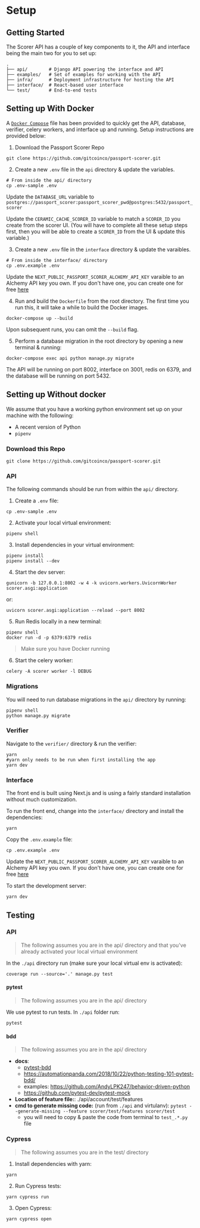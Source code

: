 # Setup

## Getting Started

The Scorer API has a couple of key components to it, the API and interface being
the main two for you to set up:

```shell
.
├── api/        # Django API powering the interface and API
├── examples/   # Set of examples for working with the API
├── infra/      # Deployment infrastructure for hosting the API
├── interface/  # React-based user interface
└── test/       # End-to-end tests
```

## Setting up With Docker
A [`Docker Compose`](./docker-compose.yml) file has been provided to quickly get the API, database, verifier, celery workers, and interface
up and running. Setup instructions are provided below:

1. Download the Passport Scorer Repo

```shell
git clone https://github.com/gitcoinco/passport-scorer.git
```

2. Create a new `.env` file in the `api` directory & update the variables.

```shell
# From inside the api/ directory
cp .env-sample .env
```
Update the `DATABASE_URL` variable to `postgres://passport_scorer:passport_scorer_pwd@postgres:5432/passport_scorer`

Update the `CERAMIC_CACHE_SCORER_ID` variable to match a `SCORER_ID` you create from the scorer UI. 
   (You will have to complete all these setup steps first, then you will be able to create a `SCORER_ID` from the UI & update this variable.) 

3. Create a new `.env` file in the `interface` directory & update the varaibles. 
```shell
# From inside the interface/ directory
cp .env.example .env
```
Update the `NEXT_PUBLIC_PASSPORT_SCORER_ALCHEMY_API_KEY` varaible to an Alchemy API key you own. If you don't have one, you can create one for free [here](https://docs.alchemy.com/reference/api-overview)


4. Run and build the `Dockerfile` from the root directory. The first time you run this, it will take
   a while to build the Docker images.

```
docker-compose up --build
```
Upon subsequent runs, you can omit the `--build` flag.

5. Perform a database migration in the root directory by opening a new terminal & running:

```shell
docker-compose exec api python manage.py migrate
```

The API will be running on port 8002, interface on 3001, redis on 6379, and the database will be running on port 5432.



## Setting up Without docker

We assume that you have a working python environment set up on your machine with
the following:

- A recent version of Python
- `pipenv`

### Download this Repo

```shell
git clone https://github.com/gitcoinco/passport-scorer.git
```

### API

The following commands should be run from within the `api/` directory.

1. Create a `.env` file:

```shell
cp .env-sample .env
```

2. Activate your local virtual environment:

```
pipenv shell
```

3. Install dependencies in your virtual environment:

```
pipenv install
pipenv install --dev
```


4. Start the dev server:

```shell
gunicorn -b 127.0.0.1:8002 -w 4 -k uvicorn.workers.UvicornWorker scorer.asgi:application
```

or:

```shell
uvicorn scorer.asgi:application --reload --port 8002
```

5. Run Redis locally in a new terminal:

```shell
pipenv shell
docker run -d -p 6379:6379 redis
```

> Make sure you have Docker running

6. Start the celery worker:

```shell
celery -A scorer worker -l DEBUG
```

### Migrations

You will need to run database migrations in the `api/` directory by running:

```shell
pipenv shell
python manage.py migrate
```

### Verifier

Navigate to the `verifier/` directory & run the verifier:
```shell
yarn 
#yarn only needs to be run when first installing the app
yarn dev
```

### Interface

The front end is built using Next.js and is using a fairly standard installation
without much customization.

To run the front end, change into the `interface/` directory and install the
dependencies:

```
yarn
```

Copy the `.env.example` file:

```shell
cp .env.example .env
```

Update the `NEXT_PUBLIC_PASSPORT_SCORER_ALCHEMY_API_KEY` varaible to an Alchemy API key you own. If you don't have one, you can create one for free [here](https://docs.alchemy.com/reference/api-overview)

To start the development server:

```
yarn dev
```

## Testing

### API

> The following assumes you are in the api/ directory and that you've already activated your local virtual environment

In the `./api` directory run (make sure your local virtual env is activated):

```
coverage run --source='.' manage.py test
```

#### pytest

> The following assumes you are in the api/ directory

We use pytest to run tests. In `./api` folder run:

```shell
pytest
```

#### bdd

> The following assumes you are in the api/ directory

- **docs**:
  - [pytest-bdd](https://pytest-bdd.readthedocs.io/en/latest/#advanced-code-generation)
  - https://automationpanda.com/2018/10/22/python-testing-101-pytest-bdd/
  - examples: https://github.com/AndyLPK247/behavior-driven-python
  - https://github.com/pytest-dev/pytest-mock
- **Location of feature file:**: ./api/account/test/features
- **cmd to generate missing code:** (run from `./api` and virtulanv): `pytest --generate-missing --feature scorer/test/features scorer/test`
  - you will need to copy & paste the code from terminal to `test_.*.py` file

### Cypress

> The following assumes you are in the test/ directory

1. Install dependencies with yarn:

```shell
yarn
```

2. Run Cypress tests:

```shell
yarn cypress run
```

3. Open Cypress:

```shell
yarn cypress open
```
